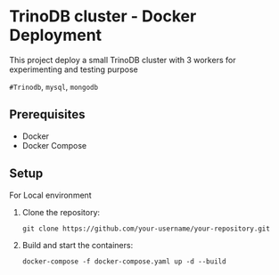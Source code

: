 # TrinoDB cluster - Docker Deployment

This project deploy a small TrinoDB cluster with 3 workers for experimenting and testing purpose

`#Trinodb`, `mysql`, `mongodb`


## Prerequisites

- Docker
- Docker Compose

## Setup 
For Local environment 

1. Clone the repository:

   ```shell
   git clone https://github.com/your-username/your-repository.git
   ```

2. Build and start the containers:

   ```shell
   docker-compose -f docker-compose.yaml up -d --build
   ```
